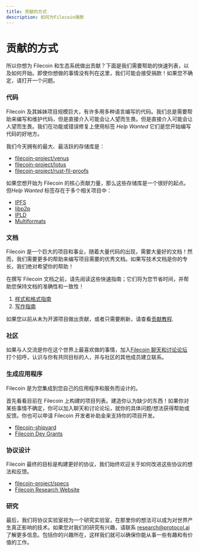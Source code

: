 ```yaml
---
title: 贡献的方式
description: 如何为Filecoin捐款
---
```


# 贡献的方式

所以你想为 Filecoin 和生态系统做出贡献？下面是我们需要帮助的快速列表，以及如何开始。即使你想做的事情没有列在这里，我们可能会接受捐款！如果您不确定，请打开一个问题。

### 代码

Filecoin 及其姊妹项目规模巨大，有许多用多种语言编写的代码。我们总是需要帮助来编写和维护代码，但是直接介入可能会让人望而生畏。但是直接介入可能会让人望而生畏。我们在功能或错误修复上使用标签 _Help Wanted_ 它们是您开始编写代码的好地方。

我们今天拥有的最大、最活跃的存储库是：

- [filecoin-project/venus](https://github.com/filecoin-project/venus)
- [filecoin-project/lotus](https://github.com/filecoin-project/lotus)
- [filecoin-project/rust-fil-proofs](https://github.com/filecoin-project/rust-fil-proofs)

如果您想开始为 Filecoin 的核心贡献力量，那么这些存储库是一个很好的起点。但*Help Wanted* 标签存在于多个相关项目中：

- [IPFS](https://github.com/ipfs)
- [libp2p](https://github.com/libp2p)
- [IPLD](https://github.com/libp2p)
- [Multiformats](https://github.com/multiformats)

### 文档

Filecoin 是一个巨大的项目和事业，随着大量代码的出现，需要大量好的文档！然而，我们需要更多的帮助来编写项目需要的优秀文档。如果写技术文档是你的专长，我们绝对希望你的帮助！

在撰写 Filecoin 文档之前，请先阅读这些快速指南；它们将为您节省时间，并帮助您保持文档的准确性和一致性！

1. [样式和格式指南](./grammar-formatting-and-style.md)
2. [写作指南](./writing-guide.md)

如果您以前从未为开源项目做出贡献，或者只需要刷新，请查看[贡献教程](./contribution-tutorial.md).

### 社区

如果与人交流是你在这个世界上最喜欢做的事情，加入[Filecoin 聊天和讨论论坛](../chat-and-discussion-forums.md) 打个招呼，认识与你有共同目标的人，并与社区的其他成员建立联系。

### 生成应用程序

Filecoin 是为您集成到您自己的应用程序和服务而设计的。

首先看看目前在 Filecoin 上构建的项目列表。建造你认为缺少的东西！如果你对某些事情不确定，你可以加入聊天和讨论论坛，就你的具体问题/想法获得帮助或反馈。你也可以申请 Filecoin 开发者补助金来支持你的项目开发。

- [filecoin-shipyard](https://github.com/filecoin-shipyard/)
- [Filecoin Dev Grants](https://filecoin.io/grants/)

### 协议设计

Filecoin 最终的目标是构建更好的协议，我们始终欢迎关于如何改进这些协议的想法和反馈。

- [filecoin-project/specs](https://github.com/filecoin-project/specs)
- [Filecoin Research Website](https://research.filecoin.io/)

### 研究

最后，我们将协议实验室视为一个研究实验室，在那里你的想法可以成为对世界产生真正影响的技术。如果您对我们的研究有兴趣，请联系 [research@protocol.ai](mailto:research@protocol.ai) 了解更多信息。包括你的兴趣所在，这样我们就可以确保你能从事一些有趣和有价值的工作。
